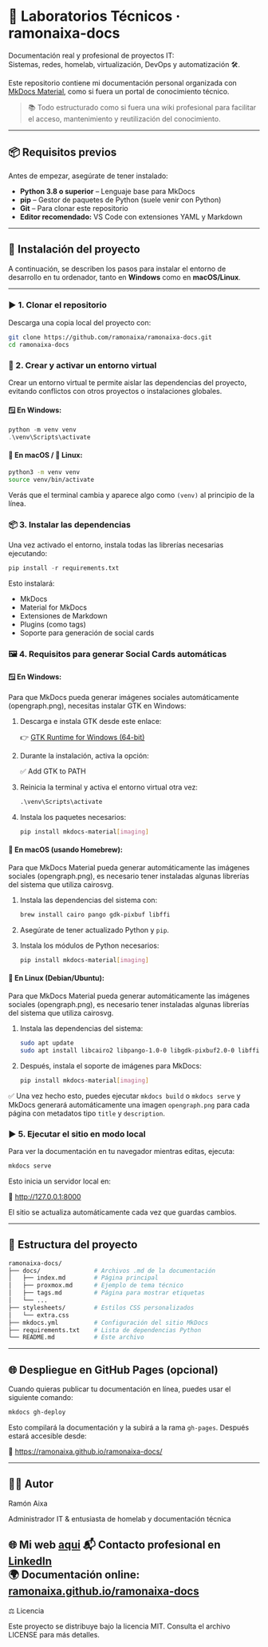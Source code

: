 # 🧠 Laboratorios Técnicos · ramonaixa-docs

Documentación real y profesional de proyectos IT:  
Sistemas, redes, homelab, virtualización, DevOps y automatización 🛠️.

Este repositorio contiene mi documentación personal organizada con [MkDocs Material](https://squidfunk.github.io/mkdocs-material/), como si fuera un portal de conocimiento técnico.

> 📚 Todo estructurado como si fuera una wiki profesional para facilitar el acceso, mantenimiento y reutilización del conocimiento.

---

## 📦 Requisitos previos

Antes de empezar, asegúrate de tener instalado:

- **Python 3.8 o superior** – Lenguaje base para MkDocs
- **pip** – Gestor de paquetes de Python (suele venir con Python)
- **Git** – Para clonar este repositorio
- **Editor recomendado:** VS Code con extensiones YAML y Markdown

---

## 🚀 Instalación del proyecto

A continuación, se describen los pasos para instalar el entorno de desarrollo en tu ordenador, tanto en **Windows** como en **macOS/Linux**.

---

### ▶️ 1. Clonar el repositorio

Descarga una copia local del proyecto con:

```bash
git clone https://github.com/ramonaixa/ramonaixa-docs.git
cd ramonaixa-docs
```
### 🧰 2. Crear y activar un entorno virtual

Crear un entorno virtual te permite aislar las dependencias del proyecto, evitando conflictos con otros proyectos o instalaciones globales.

#### 🪟 En Windows:

```powershell
python -m venv venv
.\venv\Scripts\activate
```

#### 🍏 En macOS / 🐧 Linux:

```bash
python3 -m venv venv
source venv/bin/activate
```

Verás que el terminal cambia y aparece algo como `(venv)` al principio de la línea.

### 📦 3. Instalar las dependencias

Una vez activado el entorno, instala todas las librerías necesarias ejecutando:

```py
pip install -r requirements.txt
```

Esto instalará:

- MkDocs
- Material for MkDocs
- Extensiones de Markdown
- Plugins (como tags)
- Soporte para generación de social cards

### 🖼️ 4. Requisitos para generar Social Cards automáticas

#### 🪟 En Windows:
Para que MkDocs pueda generar imágenes sociales automáticamente (opengraph.png), necesitas instalar GTK en Windows:

1. Descarga e instala GTK desde este enlace:
    
    👉 [GTK Runtime for Windows (64-bit)](https://github.com/tschoonj/GTK-for-Windows-Runtime-Environment-Installer/releases/download/2022-01-04/gtk3-runtime-3.24.31-2022-01-04-ts-win64.exe) 

2. Durante la instalación, activa la opción:

    ✅ Add GTK to PATH

3. Reinicia la terminal y activa el entorno virtual otra vez:

    ```ps
    .\venv\Scripts\activate
    ```
4. Instala los paquetes necesarios:

    ```bash
    pip install mkdocs-material[imaging]
    ```

#### 🍏 En macOS (usando Homebrew):

Para que MkDocs Material pueda generar automáticamente las imágenes sociales (opengraph.png), es necesario tener instaladas algunas librerías del sistema que utiliza cairosvg.

1. Instala las dependencias del sistema con:

    ```bash
    brew install cairo pango gdk-pixbuf libffi
    ```

2. Asegúrate de tener actualizado Python y `pip`.

3. Instala los módulos de Python necesarios:

    ```bash
    pip install mkdocs-material[imaging]
    ```

#### 🐧 En Linux (Debian/Ubuntu):

Para que MkDocs Material pueda generar automáticamente las imágenes sociales (opengraph.png), es necesario tener instaladas algunas librerías del sistema que utiliza cairosvg.

1. Instala las dependencias del sistema:

    ```bash
    sudo apt update
    sudo apt install libcairo2 libpango-1.0-0 libgdk-pixbuf2.0-0 libffi-dev
    ```
2. Después, instala el soporte de imágenes para MkDocs:

    ```bash
    pip install mkdocs-material[imaging]
    ```

✅ Una vez hecho esto, puedes ejecutar `mkdocs build` o `mkdocs serve` y MkDocs generará automáticamente una imagen `opengraph.png` para cada página con metadatos tipo `title` y `description`.

### ▶️ 5. Ejecutar el sitio en modo local

Para ver la documentación en tu navegador mientras editas, ejecuta:

```bash
mkdocs serve
```
Esto inicia un servidor local en:

📍 http://127.0.0.1:8000

El sitio se actualiza automáticamente cada vez que guardas cambios.

---

## 📁 Estructura del proyecto

```bash
ramonaixa-docs/
├── docs/               # Archivos .md de la documentación
│   ├── index.md        # Página principal
│   ├── proxmox.md      # Ejemplo de tema técnico
│   ├── tags.md         # Página para mostrar etiquetas
│   └── ...
├── stylesheets/        # Estilos CSS personalizados
│   └── extra.css
├── mkdocs.yml          # Configuración del sitio MkDocs
├── requirements.txt    # Lista de dependencias Python
└── README.md           # Este archivo
```

---

## 🌐 Despliegue en GitHub Pages (opcional)

Cuando quieras publicar tu documentación en línea, puedes usar el siguiente comando:

```bash
mkdocs gh-deploy
```

Esto compilará la documentación y la subirá a la rama `gh-pages`.
Después estará accesible desde:

🔗 https://ramonaixa.github.io/ramonaixa-docs/

---

## 🧑‍💻 Autor

Ramón Aixa

Administrador IT & entusiasta de homelab y documentación técnica

🌐 Mi web [aqui](https://www.linkedin.com/in/ramon-aixa-juan) 
📬 Contacto profesional en [LinkedIn](https://www.linkedin.com/in/ramon-aixa-juan)  
🌍 Documentación online: [ramonaixa.github.io/ramonaixa-docs](https://ramonaixa.github.io/ramonaixa-docs)
---

⚖️ Licencia

Este proyecto se distribuye bajo la licencia MIT.
Consulta el archivo LICENSE para más detalles.